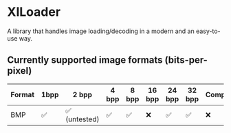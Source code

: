 # XILoader
A library that handles image loading/decoding in a modern and an easy-to-use way.
## Currently supported image formats (bits-per-pixel)

| Format | 1bpp | 2 bpp| 4 bpp| 8 bpp| 16 bpp| 24 bpp| 32 bpp | Compressed |
|--------|------|------|------|------|-------|-------|------------|----|
|BMP     | :white_check_mark: | :white_check_mark: (untested) |   :white_check_mark:	  |   :white_check_mark:	  |   :x:	   |   :white_check_mark:  |     :white_check_mark:    |     :x:    |
